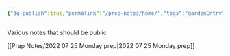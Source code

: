 ```yaml
---
{"dg-publish":true,"permalink":"/prep-notes/home/","tags":"gardenEntry","dgHomeLink":true,"dgPassFrontmatter":false}
---
```



Various notes that should be public

[[Prep Notes/2022 07 25 Monday prep|2022 07 25 Monday prep]]